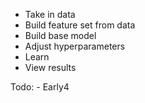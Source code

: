 - Take in data
- Build feature set from data
- Build base model
- Adjust hyperparameters
- Learn
- View results

Todo:
    - Early4